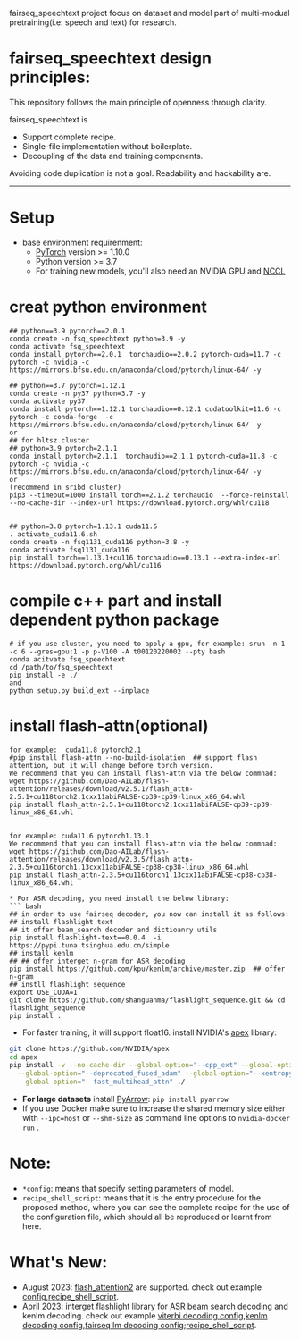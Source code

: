 

fairseq_speechtext project focus on dataset and model part of multi-modual pretraining(i.e: speech and text) for research.
# fairseq_speechtext design principles:

This repository follows the main principle of openness through clarity.

fairseq_speechtext is

* Support complete recipe.
* Single-file implementation without boilerplate.
* Decoupling of the data and training components.

Avoiding code duplication is not a goal. Readability and hackability are.

--------------------------------------------------------------------------------
# Setup
* base environment requirenment:
  * [PyTorch](http://pytorch.org/) version >= 1.10.0
  * Python version >= 3.7
  * For training new models, you'll also need an NVIDIA GPU and [NCCL](https://github.com/NVIDIA/nccl)


# creat python environment
  ```
## python==3.9 pytorch==2.0.1
conda create -n fsq_speechtext python=3.9 -y
 conda activate fsq_speechtext
conda install pytorch==2.0.1  torchaudio==2.0.2 pytorch-cuda=11.7 -c pytorch -c nvidia -c https://mirrors.bfsu.edu.cn/anaconda/cloud/pytorch/linux-64/ -y

## python==3.7 pytorch=1.12.1
conda create -n py37 python=3.7 -y
conda activate py37
conda install pytorch==1.12.1 torchaudio==0.12.1 cudatoolkit=11.6 -c pytorch -c conda-forge  -c https://mirrors.bfsu.edu.cn/anaconda/cloud/pytorch/linux-64/ -y
or
## for hltsz cluster
## python=3.9 pytorch=2.1.1
conda install pytorch=2.1.1  torchaudio==2.1.1 pytorch-cuda=11.8 -c pytorch -c nvidia -c https://mirrors.bfsu.edu.cn/anaconda/cloud/pytorch/linux-64/ -y
or
(recommend in sribd cluster)
pip3 --timeout=1000 install torch==2.1.2 torchaudio  --force-reinstall  --no-cache-dir --index-url https://download.pytorch.org/whl/cu118


## python=3.8 pytorch=1.13.1 cuda11.6
. activate_cuda11.6.sh
conda create -n fsq1131_cuda116 python=3.8 -y
conda activate fsq1131_cuda116
pip install torch==1.13.1+cu116 torchaudio==0.13.1 --extra-index-url https://download.pytorch.org/whl/cu116

  ```

# compile c++ part and install dependent python package
```
# if you use cluster, you need to apply a gpu, for example: srun -n 1 -c 6 --gres=gpu:1 -p p-V100 -A t00120220002 --pty bash
conda acitvate fsq_speechtext
cd /path/to/fsq_speechtext
pip install -e ./
and
python setup.py build_ext --inplace
```

# install flash-attn(optional)

```
for example:  cuda11.8 pytorch2.1
#pip install flash-attn --no-build-isolation  ## support flash attention, but it will change before torch version.
We recommend that you can install flash-attn via the below commnad:
wget https://github.com/Dao-AILab/flash-attention/releases/download/v2.5.1/flash_attn-2.5.1+cu118torch2.1cxx11abiFALSE-cp39-cp39-linux_x86_64.whl
pip install flash_attn-2.5.1+cu118torch2.1cxx11abiFALSE-cp39-cp39-linux_x86_64.whl


for example: cuda11.6 pytorch1.13.1
We recommend that you can install flash-attn via the below commnad:
wget https://github.com/Dao-AILab/flash-attention/releases/download/v2.3.5/flash_attn-2.3.5+cu116torch1.13cxx11abiFALSE-cp38-cp38-linux_x86_64.whl
pip install flash_attn-2.3.5+cu116torch1.13cxx11abiFALSE-cp38-cp38-linux_x86_64.whl
 ```
 ```
* For ASR decoding, you need install the below library:
``` bash
## in order to use fairseq decoder, you now can install it as follows:
## install flashlight text
## it offer beam_search decoder and dictioanry utils
pip install flashlight-text==0.0.4  -i https://pypi.tuna.tsinghua.edu.cn/simple
## install kenlm
## ## offer interget n-gram for ASR decoding
pip install https://github.com/kpu/kenlm/archive/master.zip  ## offer n-gram
## instll flashlight sequence
export USE_CUDA=1
git clone https://github.com/shanguanma/flashlight_sequence.git && cd flashlight_sequence
pip install .
```

* For faster training, it will support float16.
 install NVIDIA's [apex](https://github.com/NVIDIA/apex) library:
``` bash
git clone https://github.com/NVIDIA/apex
cd apex
pip install -v --no-cache-dir --global-option="--cpp_ext" --global-option="--cuda_ext" \
  --global-option="--deprecated_fused_adam" --global-option="--xentropy" \
  --global-option="--fast_multihead_attn" ./
```

* **For large datasets** install [PyArrow](https://arrow.apache.org/docs/python/install.html#using-pip): `pip install pyarrow`
* If you use Docker make sure to increase the shared memory size either with `--ipc=host` or `--shm-size`
 as command line options to `nvidia-docker run` .


# Note:
* `*config`: means that specify setting parameters of model.
* `recipe_shell_script`: means that it is the entry procedure for the proposed method, where you can see the complete recipe for the use of the configuration file, which should all be reproduced or learnt from here.

# What's New:

* August 2023: [flash_attention2](https://github.com/shanguanma/fairseq_speechtext/blob/main/fairseq/modules/multihead_attention3.py) are supported. check out example [config](https://github.com/shanguanma/fairseq_speechtext/blob/main/examples/voicelm/voicelm2/config/pretrain/voicelm2_base_librispeech_flash_attention.yaml),[recipe_shell_script](https://github.com/shanguanma/fairseq_speechtext/blob/main/examples/voicelm/voicelm2/bash_voicelm2.sh).
* April 2023: interget flashlight library for ASR beam search decoding and kenlm decoding. check out example [viterbi decoding config](https://github.com/shanguanma/fairseq_speechtext/blob/main/examples/speech_recognition/new/conf/infer_viterbi_librispeech.yaml),[kenlm decoding config](https://github.com/shanguanma/fairseq_speechtext/blob/main/examples/speech_recognition/new/conf/infer_kenlm_lirispeech.yaml),[fairseq lm decoding config](https://github.com/shanguanma/fairseq_speechtext/blob/main/examples/speech_recognition/new/conf/infer_fsqlm_librispeech.yaml);[recipe_shell_script](https://github.com/shanguanma/fairseq_speechtext/blob/main/examples/voicelm/base_voicelm.sh).
